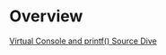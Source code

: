 # Overview

[Virtual Console and printf() Source Dive](https://www.youtube.com/watch?v=uNp4DElDQyY)  
